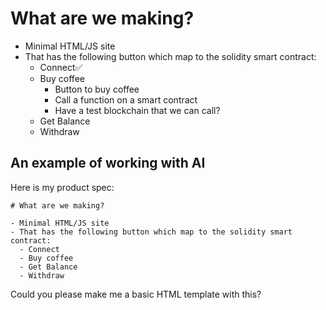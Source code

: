 # What are we making?

- Minimal HTML/JS site
- That has the following button which map to the solidity smart contract:
  - Connect✅
  - Buy coffee
    - Button to buy coffee
    - Call a function on a smart contract
    - Have a test blockchain that we can call?
  - Get Balance
  - Withdraw

## An example of working with AI

Here is my product spec:

```
# What are we making?

- Minimal HTML/JS site
- That has the following button which map to the solidity smart contract:
  - Connect
  - Buy coffee
  - Get Balance
  - Withdraw
```

Could you please make me a basic HTML template with this?
